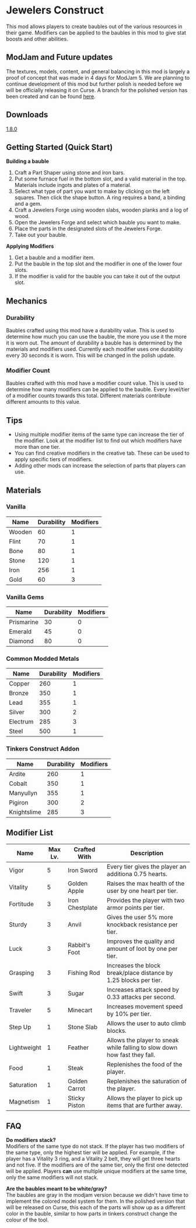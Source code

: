 # Jewelers Construct

This mod allows players to create baubles out of the various resources in their game. Modifiers can be applied to the baubles in this mod to give stat boosts and other abilities. 

## ModJam and Future updates
The textures, models, content, and general balancing in this mod is largely a proof of concept that was made in 4 days for ModJam 5. We are planning to continue development of this mod but further polish is needed before we will be officially releasing it on Curse. A branch for the polished version has been created and can be found [here](https://github.com/JarHax/ModJam-5/tree/polish). 

## Downloads
[1.8.0](http://i.blamejared.com/ModJam5-1.12.2-1.8.0.jar)

## Getting Started (Quick Start)

**Building a bauble**
1. Craft a Part Shaper using stone and iron bars.
2. Put some furnace fuel in the bottom slot, and a valid material in the top. Materials include ingots and plates of a material.
3. Select what type of part you want to make by clicking on the left squares. Then click the shape button. A ring requires a band, a binding and a gem.
4. Craft a Jewelers Forge using wooden slabs, wooden planks and a log of wood. 
5. Open the Jewelers Forge and select which bauble you want to make. 
6. Place the parts in the designated slots of the Jewelers Forge.
7. Take out your bauble. 

**Applying Modifiers**
1. Get a bauble and a modifier item. 
2. Put the bauble in the top slot and the modifier in one of the lower four slots.
3. If the modifier is valid for the bauble you can take it out of the output slot.

## Mechanics

### Durability
Baubles crafted using this mod have a durability value. This is used to determine how much you can use the bauble, the more you use it the more it is worn out. The amount of durability a bauble has is determined by the materials and modifiers used. Currently each modifier uses one durability every 30 seconds it is worn. This will be changed in the polish update.

### Modifier Count
Baubles crafted with this mod have a modifier count value. This is used to determine how many modifiers can be applied to the bauble. Every level/tier of a modifier counts towards this total. Different materials contribute different amounts to this value. 

## Tips
- Using multiple modifier items of the same type can increase the tier of the modifier. Look at the modifier list to find out which modifiers have more than one tier. 
- You can find creative modifiers in the creative tab. These can be used to apply specific tiers of modifiers.
- Adding other mods can increase the selection of parts that players can use. 

## Materials

### Vanilla
| Name        | Durability | Modifiers |
|-------------|------------|-----------|
| Wooden      | 60         | 1         |
| Flint       | 70         | 1         |
| Bone        | 80         | 1         |
| Stone       | 120        | 1         |
| Iron        | 256        | 1         |
| Gold        | 60         | 3         |

### Vanilla Gems
| Name        | Durability | Modifiers |
|-------------|------------|-----------|
| Prismarine  | 30         | 0         |
| Emerald     | 45         | 0         |
| Diamond     | 80         | 0         |

### Common Modded Metals
| Name        | Durability | Modifiers |
|-------------|------------|-----------|
| Copper      | 260        | 1         |
| Bronze      | 350        | 1         |
| Lead        | 355        | 1         |
| Silver      | 300        | 2         |
| Electrum    | 285        | 3         |
| Steel       | 500        | 1         |

### Tinkers Construct Addon
| Name        | Durability | Modifiers |
|-------------|------------|-----------|
| Ardite      | 260        | 1         |
| Cobalt      | 350        | 1         |
| Manyullyn   | 355        | 1         |
| Pigiron     | 300        | 2         |
| Knightslime | 285        | 3         |

## Modifier List

| Name                                                | Max Lv. | Crafted With    | Description |
|-----------------------------------------------------|---------|-----------------|-------------|
| Vigor                                               | 5       | Iron Sword      | Every tier gives the player an additiona 0.75 hearts. |
| Vitality                                            | 5       | Golden Apple    | Raises the max health of the user by one heart per tier.            |
| Fortitude                                           | 3       | Iron Chestplate | Provides the player with two armor points per tier.             |
| Sturdy                                              | 3       | Anvil           | Gives the user 5% more knockback resistance per tier.            |
| Luck                                                | 3       | Rabbit's Foot   | Improves the quality and amount of loot by one per tier.            |
| Grasping                                            | 3       | Fishing Rod     | Increases the block break/place distance by 1.25 blocks per tier.            |
| Swift                                               | 3       | Sugar           | Increases attack speed by 0.33 attacks per second.            |
| Traveler                                            | 5       | Minecart        | Increases movement speed by 10% per tier.            |
| Step Up                                             | 1       | Stone Slab      | Allows the user to auto climb blocks.            |
| Lightweight                                         | 1       | Feather         | Allows the player to sneak while falling to slow down how fast they fall.            |
| Food                                                | 1       | Steak           | Replenishes the food of the player.             |
| Saturation                                          | 1       | Golden Carrot   | Replenishes the saturation of the player.            |
| Magnetism                                           | 1       | Sticky Piston   | Allows the player to pick up items that are further away.            |

## FAQ

**Do modifiers stack?**    
Modifiers of the same type do not stack. If the player has two modifiers of the same type, only the highest tier will be applied. For example, if the player has a Vitality 3 ring, and a Vitality 2 belt, they will get three hearts and not five. If the modifiers are of the same tier, only the first one detected will be applied. Players **can** use multiple unique modifiers at the same time, only the same modifiers will not stack.

**Are the baubles meant to be white/gray?**    
The baubles are gray in the modjam version because we didn't have time to implement the colored model system for them. In the polished version that will be released on Curse, this each of the parts will show up as a different color in the bauble, similar to how parts in tinkers construct change the colour of the tool. 
